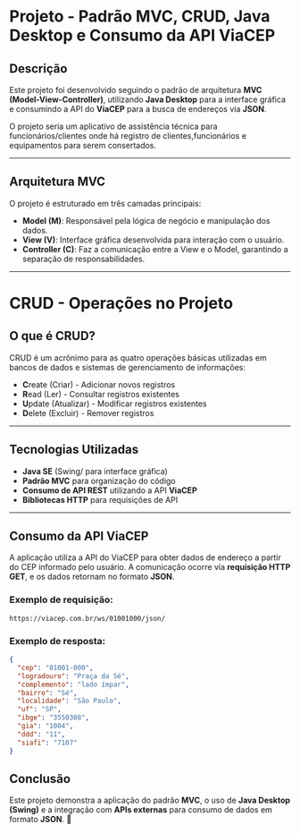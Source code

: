 #  Projeto - Padrão MVC, CRUD, Java Desktop e Consumo da API ViaCEP

##  Descrição
Este projeto foi desenvolvido seguindo o padrão de arquitetura **MVC (Model-View-Controller)**, utilizando **Java Desktop** para a interface gráfica e consumindo a API do **ViaCEP** para a busca de endereços via **JSON**.

O projeto seria um aplicativo de assistência técnica para funcionários/clientes onde há registro de clientes,funcionários e equipamentos para serem consertados.

---

##  Arquitetura MVC

O projeto é estruturado em três camadas principais:

- **Model (M)**: Responsável pela lógica de negócio e manipulação dos dados.  
- **View (V)**: Interface gráfica desenvolvida para interação com o usuário.  
- **Controller (C)**: Faz a comunicação entre a View e o Model, garantindo a separação de responsabilidades.  

---

#  CRUD - Operações no Projeto  

##  O que é CRUD?  
CRUD é um acrônimo para as quatro operações básicas utilizadas em bancos de dados e sistemas de gerenciamento de informações:  

- **C**reate (Criar) - Adicionar novos registros  
- **R**ead (Ler) - Consultar registros existentes  
- **U**pdate (Atualizar) - Modificar registros existentes  
- **D**elete (Excluir) - Remover registros  

---


##  Tecnologias Utilizadas

- **Java SE** (Swing/ para interface gráfica)  
- **Padrão MVC** para organização do código  
- **Consumo de API REST** utilizando a API **ViaCEP**  
- **Bibliotecas HTTP** para requisições de API  

---

##  Consumo da API ViaCEP

A aplicação utiliza a API do ViaCEP para obter dados de endereço a partir do CEP informado pelo usuário. A comunicação ocorre via **requisição HTTP GET**, e os dados retornam no formato **JSON**.

###  Exemplo de requisição:
```
https://viacep.com.br/ws/01001000/json/
```

###  Exemplo de resposta:
```json
{
  "cep": "01001-000",
  "logradouro": "Praça da Sé",
  "complemento": "lado ímpar",
  "bairro": "Sé",
  "localidade": "São Paulo",
  "uf": "SP",
  "ibge": "3550308",
  "gia": "1004",
  "ddd": "11",
  "siafi": "7107"
}
```


##  Conclusão

Este projeto demonstra a aplicação do padrão **MVC**, o uso de **Java Desktop (Swing)** e a integração com **APIs externas** para consumo de dados em formato **JSON**. 🚀  
 
 
